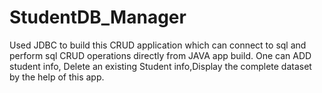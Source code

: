 # StudentDB_Manager
Used JDBC to build this CRUD application which can connect to sql and perform sql CRUD operations directly from JAVA app build.
One can ADD student info, Delete an existing Student info,Display the complete dataset by the help of this app.
